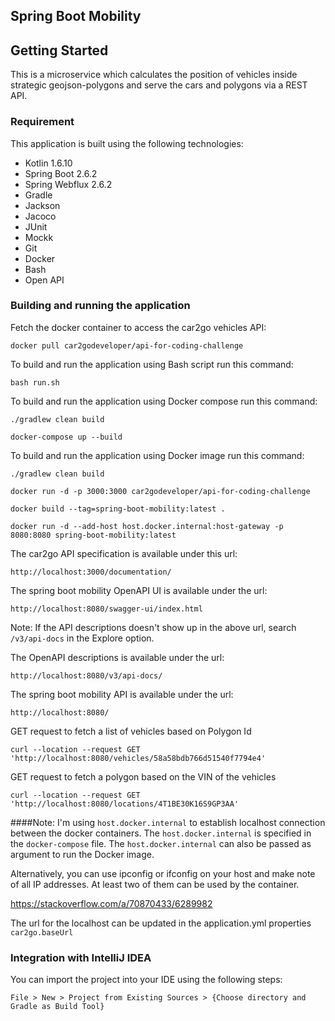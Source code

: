 ## Spring Boot Mobility

## Getting Started
This is a microservice which calculates the position of vehicles inside strategic geojson-polygons and serve the cars
and polygons via a REST API.

### Requirement

This application is built using the following technologies:

* Kotlin 1.6.10
* Spring Boot 2.6.2
* Spring Webflux 2.6.2
* Gradle
* Jackson
* Jacoco 
* JUnit
* Mockk
* Git
* Docker
* Bash
* Open API

### Building and running the application

Fetch the docker container to access the car2go vehicles API:
```
docker pull car2godeveloper/api-for-coding-challenge 
```

To build and run the application using Bash script run this command:
```
bash run.sh
```
To build and run the application using Docker compose run this command:
```
./gradlew clean build

docker-compose up --build
```
To build and run the application using Docker image run this command:
```
./gradlew clean build

docker run -d -p 3000:3000 car2godeveloper/api-for-coding-challenge

docker build --tag=spring-boot-mobility:latest .

docker run -d --add-host host.docker.internal:host-gateway -p 8080:8080 spring-boot-mobility:latest
```
The car2go API specification is available under this url:
```
http://localhost:3000/documentation/
```
The spring boot mobility OpenAPI UI is available under the url:
```
http://localhost:8080/swagger-ui/index.html
```
Note: If the API descriptions doesn't show up in the above url, search `/v3/api-docs` in the Explore option.

The OpenAPI descriptions is available under the url:
```
http://localhost:8080/v3/api-docs/
```
The spring boot mobility API is available under the url:
```
http://localhost:8080/
```
GET request to fetch a list of vehicles based on Polygon Id
```
curl --location --request GET 'http://localhost:8080/vehicles/58a58bdb766d51540f7794e4'
```
GET request to fetch a polygon based on the VIN of the vehicles
```
curl --location --request GET 'http://localhost:8080/locations/4T1BE30K16S9GP3AA'
```

####Note:
I'm using `host.docker.internal` to establish localhost connection between the docker containers.
The `host.docker.internal` is specified in the `docker-compose` file. The `host.docker.internal` 
can also be passed as argument to run the Docker image.

Alternatively, you can use ipconfig or ifconfig on your host and make note of all IP addresses. At least 
two of them can be used by the container.

https://stackoverflow.com/a/70870433/6289982

The url for the localhost can be updated in the application.yml properties `car2go.baseUrl`

### Integration with IntelliJ IDEA

You can import the project into your IDE using the following steps:
```
File > New > Project from Existing Sources > {Choose directory and Gradle as Build Tool}
```
